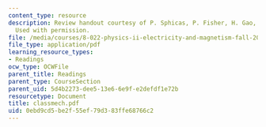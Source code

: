 ```yaml
---
content_type: resource
description: Review handout courtesy of P. Sphicas, P. Fisher, H. Gao, and E. Katsavounidis.
  Used with permission.
file: /media/courses/8-022-physics-ii-electricity-and-magnetism-fall-2004/0ebd9cd5be2f55ef79d383ffe68766c2_classmech.pdf
file_type: application/pdf
learning_resource_types:
- Readings
ocw_type: OCWFile
parent_title: Readings
parent_type: CourseSection
parent_uid: 5d4b2273-dee5-13e6-6e9f-e2defdf1e72b
resourcetype: Document
title: classmech.pdf
uid: 0ebd9cd5-be2f-55ef-79d3-83ffe68766c2
---
```

